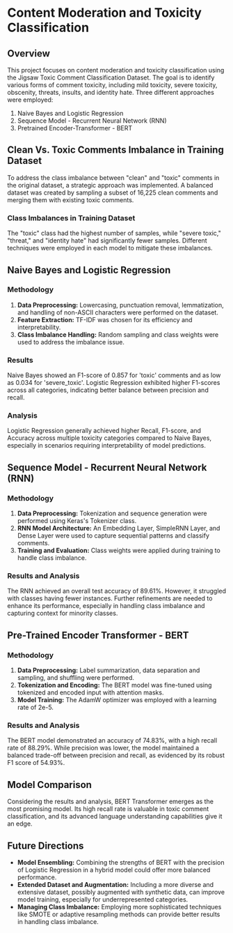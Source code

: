 # Content Moderation and Toxicity Classification

## Overview

This project focuses on content moderation and toxicity classification using the Jigsaw Toxic Comment Classification Dataset. The goal is to identify various forms of comment toxicity, including mild toxicity, severe toxicity, obscenity, threats, insults, and identity hate. Three different approaches were employed:

1. Naive Bayes and Logistic Regression
2. Sequence Model - Recurrent Neural Network (RNN)
3. Pretrained Encoder-Transformer - BERT

## Clean Vs. Toxic Comments Imbalance in Training Dataset

To address the class imbalance between "clean" and "toxic" comments in the original dataset, a strategic approach was implemented. A balanced dataset was created by sampling a subset of 16,225 clean comments and merging them with existing toxic comments.

### Class Imbalances in Training Dataset

The "toxic" class had the highest number of samples, while "severe toxic," "threat," and "identity hate" had significantly fewer samples. Different techniques were employed in each model to mitigate these imbalances.

## Naive Bayes and Logistic Regression

### Methodology

1. **Data Preprocessing:** Lowercasing, punctuation removal, lemmatization, and handling of non-ASCII characters were performed on the dataset.
2. **Feature Extraction:** TF-IDF was chosen for its efficiency and interpretability.
3. **Class Imbalance Handling:** Random sampling and class weights were used to address the imbalance issue.

### Results

Naive Bayes showed an F1-score of 0.857 for 'toxic' comments and as low as 0.034 for 'severe_toxic'. Logistic Regression exhibited higher F1-scores across all categories, indicating better balance between precision and recall.

### Analysis

Logistic Regression generally achieved higher Recall, F1-score, and Accuracy across multiple toxicity categories compared to Naive Bayes, especially in scenarios requiring interpretability of model predictions.

## Sequence Model - Recurrent Neural Network (RNN)

### Methodology

1. **Data Preprocessing:** Tokenization and sequence generation were performed using Keras's Tokenizer class.
2. **RNN Model Architecture:** An Embedding Layer, SimpleRNN Layer, and Dense Layer were used to capture sequential patterns and classify comments.
3. **Training and Evaluation:** Class weights were applied during training to handle class imbalance.

### Results and Analysis

The RNN achieved an overall test accuracy of 89.61%. However, it struggled with classes having fewer instances. Further refinements are needed to enhance its performance, especially in handling class imbalance and capturing context for minority classes.

## Pre-Trained Encoder Transformer - BERT

### Methodology

1. **Data Preprocessing:** Label summarization, data separation and sampling, and shuffling were performed.
2. **Tokenization and Encoding:** The BERT model was fine-tuned using tokenized and encoded input with attention masks.
3. **Model Training:** The AdamW optimizer was employed with a learning rate of 2e-5.

### Results and Analysis

The BERT model demonstrated an accuracy of 74.83%, with a high recall rate of 88.29%. While precision was lower, the model maintained a balanced trade-off between precision and recall, as evidenced by its robust F1 score of 54.93%.

## Model Comparison

Considering the results and analysis, BERT Transformer emerges as the most promising model. Its high recall rate is valuable in toxic comment classification, and its advanced language understanding capabilities give it an edge.

## Future Directions

- **Model Ensembling:** Combining the strengths of BERT with the precision of Logistic Regression in a hybrid model could offer more balanced performance.
- **Extended Dataset and Augmentation:** Including a more diverse and extensive dataset, possibly augmented with synthetic data, can improve model training, especially for underrepresented categories.
- **Managing Class Imbalance:** Employing more sophisticated techniques like SMOTE or adaptive resampling methods can provide better results in handling class imbalance.
